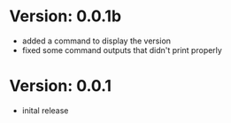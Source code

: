 
# Version: 0.0.1b
- added a command to display the version
- fixed some command outputs that didn't print properly


# Version: 0.0.1
- inital release
